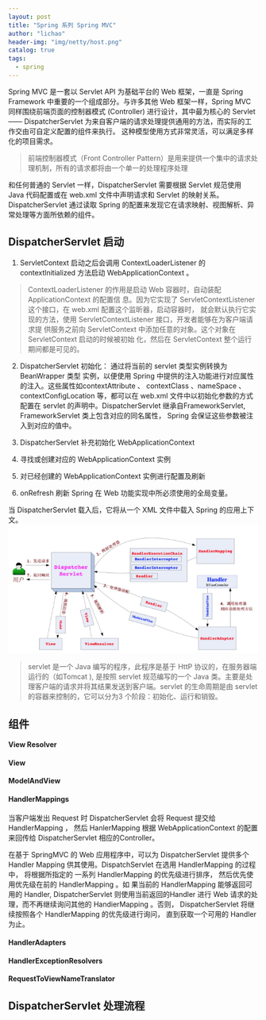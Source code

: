 ```yaml
---
layout: post
title: "Spring 系列 Spring MVC"
author: "lichao"
header-img: "img/netty/host.png"
catalog: true
tags:
  - spring
---
```


Spring MVC 是一套以 Servlet API 为基础平台的 Web 框架，一直是 Spring Framework 中重要的一个组成部分。与许多其他 Web 框架一样，Spring MVC 同样围绕前端页面的控制器模式 (Controller) 进行设计，其中最为核心的 Servlet —— DispatcherServlet 为来自客户端的请求处理提供通用的方法，而实际的工作交由可自定义配置的组件来执行。 这种模型使用方式非常灵活，可以满足多样化的项目需求。

> 前端控制器模式（Front Controller Pattern）是用来提供一个集中的请求处理机制，所有的请求都将由一个单一的处理程序处理

和任何普通的 Servlet 一样，DispatcherServlet 需要根据 Servlet 规范使用 Java 代码配置或在 web.xml 文件中声明请求和 Servlet 的映射关系。 DispatcherServlet 通过读取 Spring 的配置来发现它在请求映射、视图解析、异常处理等方面所依赖的组件。

## DispatcherServlet 启动
1. ServletContext 启动之后会调用 ContextLoaderListener 的 contextlnitialized 方法启动 WebApplicationContext 。


>  ContextLoaderListener 的作用是启动 Web 容器时，自动装配 ApplicationContext 的配置信
息。因为它实现了 ServletContextListener 这个接口，在 web.xml 配置这个监昕器，启动容器时，
就会默认执行它实现的方法，使用 ServletContextListener 接口，开发者能够在为客户端请求提
供服务之前向 ServletContext 中添加任意的对象。这个对象在 ServletContext 启动的时候被初始
化，然后在 ServletContext 整个运行期间都是可见的。


2. DispatcherServlet 初始化： 通过将当前的 servlet 类型实例转换为 BeanWrapper 类型
实例，以便使用 Spring 中提供的注入功能进行对应属性的注入。这些属性如contextAttribute 、
contextClass 、nameSpace 、contextConfigLocation 等，都可以在 web.xml 文件中以初始化参数的方式配置在 servlet 的声明中。DispatcherServlet 继承自FrameworkServlet, FrameworkServlet 类上包含对应的同名属性， Spring 会保证这些参数被注入到对应的值中。

3. DispatcherServlet 补充初始化 WebApplicationContext
  1. 寻找或创建对应的 WebApplicationContext 实例
  2. 对已经创建的 WebApplicationContext 实例进行配置及刷新
  3. onRefresh 刷新 Spring 在 Web 功能实现中所必须使用的全局变量。

当 DispatcherServlet 载入后，它将从一个 XML 文件中载入 Spring 的应用上下文。
![dubbo](/img/spring/9.png)

> servlet 是一个 Java 编写的程序，此程序是基于 HttP 协议的，在服务器端运行的（如Tomcat ),
是按照 servlet 规范编写的一个 Java 类。主要是处理客户端的请求并将其结果发送到客户端。servlet
的生命周期是由 servlet 的容器来控制的，它可以分为3 个阶段：初始化、运行和销毁。

## 组件
####  View Resolver
#### View
#### ModelAndView
#### HandlerMappings

当客户端发出 Request 时 DispatcherServlet 会将 Request 提交给 HandlerMapping ， 然后
HanlerMapping 根据 WebApplicationContext 的配置来回传给 DispatcherServlet 相应的Controller。

在基于 SpringMVC 的 Web 应用程序中，可以为 DispatcherServlet 提供多个 Handler
Mapping 供其使用。DispatchServlet 在选用 HandlerMapping 的过程中， 将根据所指定的
一系列 HandlerMapping 的优先级进行排序， 然后优先使用优先级在前的 HandlerMapping 。如
果当前的 HandlerMapping 能够返回可用的 Handler, DispatcherServlet 则使用当前返回的Handler
进行 Web 请求的处理，而不再继续询问其他的 HandierMapping 。否则， DispatcherServlet 将继
续按照各个 HandlerMapping 的优先级进行询问， 直到获取一个可用的 Handler 为止。

#### HandlerAdapters

#### HandlerExceptionResolvers
#### RequestToViewNameTranslator
## DispatcherServlet 处理流程

